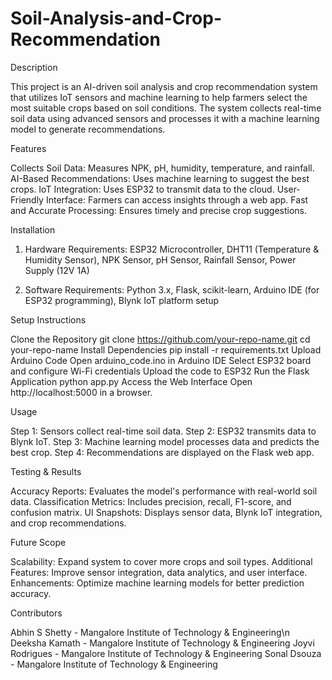 # Soil-Analysis-and-Crop-Recommendation
Description

This project is an AI-driven soil analysis and crop recommendation system that utilizes IoT sensors and machine learning to help farmers select the most suitable crops based on soil conditions. The system collects real-time soil data using advanced sensors and processes it with a machine learning model to generate recommendations.

Features

Collects Soil Data: Measures NPK, pH, humidity, temperature, and rainfall.
AI-Based Recommendations: Uses machine learning to suggest the best crops.
IoT Integration: Uses ESP32 to transmit data to the cloud.
User-Friendly Interface: Farmers can access insights through a web app.
Fast and Accurate Processing: Ensures timely and precise crop suggestions.

Installation
1. Hardware Requirements:
ESP32 Microcontroller, 
DHT11 (Temperature & Humidity Sensor), 
NPK Sensor, 
pH Sensor, 
Rainfall Sensor, 
Power Supply (12V 1A)

2. Software Requirements:
Python 3.x, 
Flask, 
scikit-learn, 
Arduino IDE (for ESP32 programming), 
Blynk IoT platform setup

Setup Instructions

Clone the Repository
git clone https://github.com/your-repo-name.git
cd your-repo-name
Install Dependencies
pip install -r requirements.txt
Upload Arduino Code
Open arduino_code.ino in Arduino IDE
Select ESP32 board and configure Wi-Fi credentials
Upload the code to ESP32
Run the Flask Application
python app.py
Access the Web Interface
Open http://localhost:5000 in a browser.

Usage

Step 1: Sensors collect real-time soil data.
Step 2: ESP32 transmits data to Blynk IoT.
Step 3: Machine learning model processes data and predicts the best crop.
Step 4: Recommendations are displayed on the Flask web app.

Testing & Results

Accuracy Reports: Evaluates the model's performance with real-world soil data.
Classification Metrics: Includes precision, recall, F1-score, and confusion matrix.
UI Snapshots: Displays sensor data, Blynk IoT integration, and crop recommendations.

Future Scope

Scalability: Expand system to cover more crops and soil types.
Additional Features: Improve sensor integration, data analytics, and user interface.
Enhancements: Optimize machine learning models for better prediction accuracy.

Contributors

Abhin S Shetty - Mangalore Institute of Technology & Engineering\n
Deeksha Kamath - Mangalore Institute of Technology & Engineering
Joyvi Rodrigues - Mangalore Institute of Technology & Engineering 
Sonal Dsouza - Mangalore Institute of Technology & Engineering
